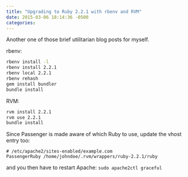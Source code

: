 ```yaml
---
title: "Upgrading to Ruby 2.2.1 with rbenv and RVM"
date: 2015-03-06 18:14:36 -0500
categories:
---
```


Another one of those brief utilitarian blog posts for myself.

rbenv:
``` sh
rbenv install -l
rbenv install 2.2.1
rbenv local 2.2.1
rbenv rehash
gem install bundler
bundle install
```

RVM:
``` sh
rvm install 2.2.1
rvm use 2.2.1
bundle install
```

Since Passenger is made aware of which Ruby to use, update the vhost entry too:

```
# /etc/apache2/sites-enabled/example.com
PassengerRuby /home/johndoe/.rvm/wrappers/ruby-2.2.1/ruby
```

and you then have to restart Apache:
`sudo apache2ctl graceful`
